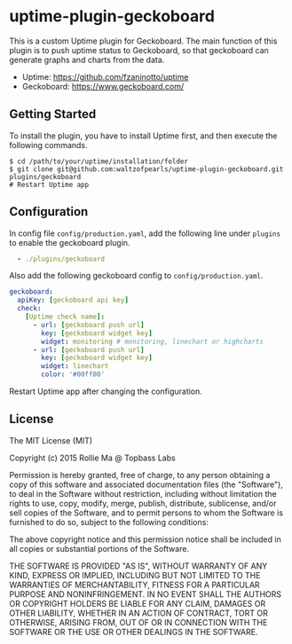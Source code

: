 # uptime-plugin-geckoboard

This is a custom Uptime plugin for Geckoboard. The main function of this plugin
is to push uptime status to Geckoboard, so that geckoboard can generate graphs
and charts from the data.

- Uptime: https://github.com/fzaninotto/uptime
- Geckoboard: https://www.geckoboard.com/

## Getting Started

To install the plugin, you have to install Uptime first, and then execute the
following commands.

```shell
$ cd /path/to/your/uptime/installation/folder
$ git clone git@github.com:waltzofpearls/uptime-plugin-geckoboard.git plugins/geckoboard
# Restart Uptime app
```

## Configuration

In config file `config/production.yaml`, add the following line under `plugins`
to enable the geckoboard plugin.

```yaml
  - ./plugins/geckoboard
```

Also add the following geckoboard config to `config/production.yaml`.

```yaml
geckoboard:
  apiKey: [geckoboard api key]
  check:
    [Uptime check name]:
      - url: [geckoboard push url]
        key: [geckoboard widget key]
        widget: monitoring # monitoring, linechart or highcharts
      - url: [geckoboard push url]
        key: [geckoboard widget key]
        widget: linechart
        color: '#00ff00'
```

Restart Uptime app after changing the configuration.

## License

The MIT License (MIT)

Copyright (c) 2015 Rollie Ma @ Topbass Labs

Permission is hereby granted, free of charge, to any person obtaining a copy
of this software and associated documentation files (the "Software"), to deal
in the Software without restriction, including without limitation the rights
to use, copy, modify, merge, publish, distribute, sublicense, and/or sell
copies of the Software, and to permit persons to whom the Software is
furnished to do so, subject to the following conditions:

The above copyright notice and this permission notice shall be included in all
copies or substantial portions of the Software.

THE SOFTWARE IS PROVIDED "AS IS", WITHOUT WARRANTY OF ANY KIND, EXPRESS OR
IMPLIED, INCLUDING BUT NOT LIMITED TO THE WARRANTIES OF MERCHANTABILITY,
FITNESS FOR A PARTICULAR PURPOSE AND NONINFRINGEMENT. IN NO EVENT SHALL THE
AUTHORS OR COPYRIGHT HOLDERS BE LIABLE FOR ANY CLAIM, DAMAGES OR OTHER
LIABILITY, WHETHER IN AN ACTION OF CONTRACT, TORT OR OTHERWISE, ARISING FROM,
OUT OF OR IN CONNECTION WITH THE SOFTWARE OR THE USE OR OTHER DEALINGS IN THE
SOFTWARE.
